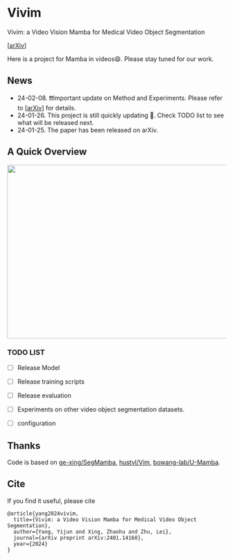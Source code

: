 # Vivim
Vivim: a Video Vision Mamba for Medical Video Object Segmentation 

[[arXiv](https://arxiv.org/abs/2401.14168)]

Here is a project for Mamba in videos😄. 
Please stay tuned for our work.

## News
- 24-02-08. ❗❗Important update on Method and Experiments. Please refer to [[arXiv](https://arxiv.org/abs/2401.14168)] for details.
- 24-01-26. This project is still quickly updating 🌝. Check TODO list to see what will be released next.
- 24-01-25. The paper has been released on arXiv.



## A Quick Overview 

<img width="600" height="400" src="https://github.com/scott-yjyang/Vivim/blob/main/assets/framework.png">



### TODO LIST

- [ ] Release Model
- [ ] Release training scripts
- [ ] Release evaluation
- [ ] Experiments on other video object segmentation datasets.
- [ ] configuration



## Thanks

Code is based on [ge-xing/SegMamba](https://github.com/ge-xing/SegMamba), [hustvl/Vim](https://github.com/hustvl/Vim), [bowang-lab/U-Mamba](https://github.com/bowang-lab/U-Mamba).

## Cite
If you find it useful, please cite
~~~
@article{yang2024vivim,
  title={Vivim: a Video Vision Mamba for Medical Video Object Segmentation},
  author={Yang, Yijun and Xing, Zhaohu and Zhu, Lei},
  journal={arXiv preprint arXiv:2401.14168},
  year={2024}
}
~~~
